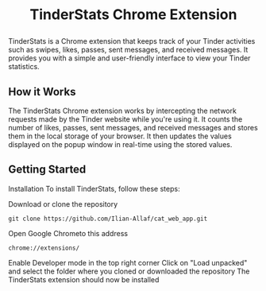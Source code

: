 # <p align="center">TinderStats Chrome Extension</p>

TinderStats is a Chrome extension that keeps track of your Tinder activities such as swipes, likes, passes, sent messages, and received messages. It provides you with a simple and user-friendly interface to view your Tinder statistics.

## How it Works

The TinderStats Chrome extension works by intercepting the network requests made by the Tinder website while you're using it. It counts the number of likes, passes, sent messages, and received messages and stores them in the local storage of your browser. It then updates the values displayed on the popup window in real-time using the stored values.

## Getting Started

Installation
To install TinderStats, follow these steps:

Download or clone the repository
```
git clone https://github.com/Ilian-Allaf/cat_web_app.git
```

Open Google Chrometo this address
```
chrome://extensions/
```
Enable Developer mode in the top right corner
Click on "Load unpacked" and select the folder where you cloned or downloaded the repository
The TinderStats extension should now be installed
